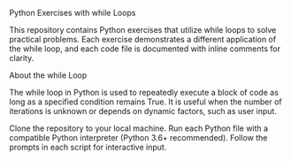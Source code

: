 Python Exercises with while Loops

This repository contains Python exercises that utilize while loops to solve practical problems. Each exercise demonstrates a different application of the while loop, and each code file is documented with inline comments for clarity.

About the while Loop

The while loop in Python is used to repeatedly execute a block of code as long as a specified condition remains True. It is useful when the number of iterations is unknown or depends on dynamic factors, such as user input.

Clone the repository to your local machine.
Run each Python file with a compatible Python interpreter (Python 3.6+ recommended).
Follow the prompts in each script for interactive input.
